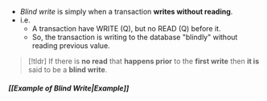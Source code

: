 - *Blind write* is simply when a transaction **writes without reading**.
- i.e.
	- A transaction have WRITE (Q), but no READ (Q) before it.
	- So, the transaction is writing to the database "blindly" without reading previous value.

>[!tldr] If there is **no read** that **happens prior** to the **first write** then **it is** said to be a **blind write**.
##### *[[Example of Blind Write|Example]]*


